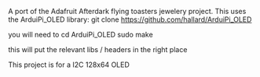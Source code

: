 A port of the Adafruit Afterdark flying toasters jewelery project.
This uses the ArduiPi_OLED library:
git clone https://github.com/hallard/ArduiPi_OLED

you will need to cd ArduiPi_OLED
sudo make

this will put the relevant libs / headers in the right place

This project is for a I2C 128x64 OLED

